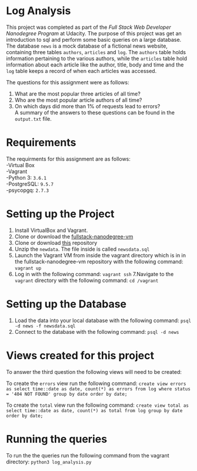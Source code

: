 # Log Analysis
This project was completed as part of the _Full Stack Web Developer Nanodegree Program_ at Udacity. The purpose of this project was get an introduction to sql and perform some basic queries on a large database. The database `news` is a mock database of a fictional news website, containing three tables `authors`, `articles` and `log`. The `authors` table holds information pertaining to the various authors, while the `articles` table hold information about each article like the author, title, body and time and the `log` table keeps a record of when each articles was accessed.

The questions for this assignment were as follows:
1. What are the most popular three articles of all time? 
2. Who are the most popular article authors of all time?
3. On which days did more than 1% of requests lead to errors? <br />
A summary of the answers to these questions can be found in the `output.txt` file. 

# Requirements
The requirments for this assignment are as follows:  
-Virtual Box  
-Vagrant  
-Python 3: `3.6.1`  
-PostgreSQL: `9.5.7`  
-psycopgq: `2.7.3`  

# Setting up the Project
1. Install VirtualBox and Vagrant.
2. Clone or download the [fullstack-nanodegree-vm](https://github.com/udacity/fullstack-nanodegree-vm) 
3. Clone or download [this](https://github.com/andrew-hart/log_analysis) repository
4. Unzip the `newdata`. The file inside is called `newsdata.sql`
5. Launch the Vagrant VM from inside the vagrant directory which is in in the fullstack-nanodegree-vm repository with the following command: `vagrant up`
6. Log in with the following command: `vagrant ssh`
7.Navigate to the `vagrant` directory with the following command: `cd /vagrant`

# Setting up the Database
1. Load the data into your local database with the following command: `psql -d news -f newsdata.sql`
2. Connect to the database with the following command: `psql -d news`

# Views created for this project
To answer the third question the following views will need to be created:

To create the `errors` view run the following command:
`create view errors as select time::date as date, count(*) as errors from log where status = '404 NOT FOUND' group by date order by date;`  

To create the `total` view run the following command:
`create view total as select time::date as date, count(*) as total from log group by date order by date;`

# Running the queries
To run the the queries run the following command from the vagrant directory:
`python3 log_analysis.py`


